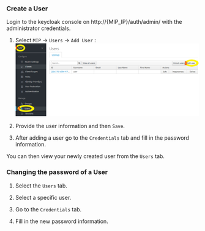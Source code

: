 ### Create a User

Login to the keycloak console on http://{MIP_IP}/auth/admin/ with the administrator credentials.

1) Select `MIP` -> `Users` -> `Add User` :
![img1](images/addUser.png)

2) Provide the user information and then `Save`.

3) After adding a user go to the `Credentials` tab and fill in the password information.

You can then view your newly created user from the `Users` tab.

### Changing the password of a User

1) Select the `Users` tab.

2) Select a specific user.

3) Go to the `Credentials` tab.

4) Fill in the new password information.

